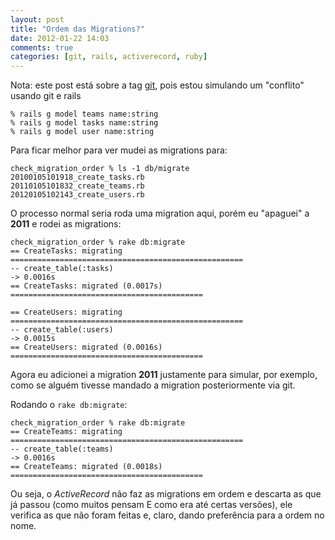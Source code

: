 ```yaml
---
layout: post
title: "Ordem das Migrations?"
date: 2012-01-22 14:03
comments: true
categories: [git, rails, activerecord, ruby]
---
```


Nota: este post está sobre a tag [git](/categories/git/), pois estou simulando um "conflito"
usando git e rails

    % rails g model teams name:string
    % rails g model tasks name:string
    % rails g model user name:string

Para ficar melhor para ver mudei as migrations para:

    check_migration_order % ls -1 db/migrate
    20100105101918_create_tasks.rb
    20110105101832_create_teams.rb
    20120105102143_create_users.rb

O processo normal seria roda uma migration aqui, porém eu "apaguei" a **2011** e rodei as migrations:

    check_migration_order % rake db:migrate
    == CreateTasks: migrating ====================================================
    -- create_table(:tasks)
    -> 0.0016s
    == CreateTasks: migrated (0.0017s) ===========================================

    == CreateUsers: migrating ====================================================
    -- create_table(:users)
    -> 0.0015s
    == CreateUsers: migrated (0.0016s) ===========================================

Agora eu adicionei a migration **2011** justamente para simular, por
exemplo, como se alguém tivesse mandado a migration posteriormente via
git.

Rodando o `rake db:migrate`:

    check_migration_order % rake db:migrate
    == CreateTeams: migrating ====================================================
    -- create_table(:teams)
    -> 0.0016s
    == CreateTeams: migrated (0.0018s) ===========================================

Ou seja, o _ActiveRecord_ não faz as migrations em ordem e descarta as
que já passou (como muitos pensam E como era até certas versões), ele
verifica as que não foram feitas e, claro, dando preferência para a ordem
no nome.
